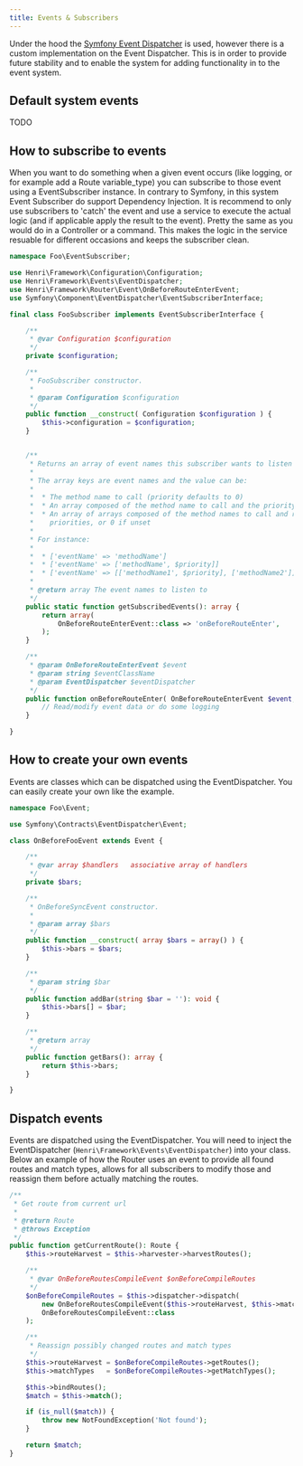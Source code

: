 ```yaml
---
title: Events & Subscribers
---
```


Under the hood the [Symfony Event Dispatcher](https://symfony.com/doc/current/components/event_dispatcher.html) is used, however there is a custom implementation on the Event Dispatcher. This is in order to provide future stability and to enable the system for adding functionality in to the event system.
## Default system events
TODO

## How to subscribe to events
When you want to do something when a given event occurs (like logging, or for example add a Route variable_type) you can subscribe to those event using a EventSubscriber instance. In contrary to Symfony, in this system Event Subscriber do support Dependency Injection. It is recommend to only use subscribers to 'catch' the event and use a service to execute the actual logic (and if applicable apply the result to the event). Pretty the same as you would do in a Controller or a command. This makes the logic in the service resuable for different occasions and keeps the subscriber clean.

```php
namespace Foo\EventSubscriber;

use Henri\Framework\Configuration\Configuration;
use Henri\Framework\Events\EventDispatcher;
use Henri\Framework\Router\Event\OnBeforeRouteEnterEvent;
use Symfony\Component\EventDispatcher\EventSubscriberInterface;

final class FooSubscriber implements EventSubscriberInterface {

    /**
     * @var Configuration $configuration
     */
    private $configuration;

    /**
     * FooSubscriber constructor.
     *
     * @param Configuration $configuration
     */
    public function __construct( Configuration $configuration ) {
        $this->configuration = $configuration;
    }


    /**
     * Returns an array of event names this subscriber wants to listen to.
     *
     * The array keys are event names and the value can be:
     *
     *  * The method name to call (priority defaults to 0)
     *  * An array composed of the method name to call and the priority
     *  * An array of arrays composed of the method names to call and respective
     *    priorities, or 0 if unset
     *
     * For instance:
     *
     *  * ['eventName' => 'methodName']
     *  * ['eventName' => ['methodName', $priority]]
     *  * ['eventName' => [['methodName1', $priority], ['methodName2']]]
     *
     * @return array The event names to listen to
     */
    public static function getSubscribedEvents(): array {
        return array(
            OnBeforeRouteEnterEvent::class => 'onBeforeRouteEnter',
        );
    }

    /**
     * @param OnBeforeRouteEnterEvent $event
     * @param string $eventClassName
     * @param EventDispatcher $eventDispatcher
     */
    public function onBeforeRouteEnter( OnBeforeRouteEnterEvent $event, string $eventClassName, EventDispatcher $eventDispatcher ) {
        // Read/modify event data or do some logging
    }

}
```
## How to create your own events
Events are classes which can be dispatched using the EventDispatcher. You can easily create your own like the example.
```php
namespace Foo\Event;

use Symfony\Contracts\EventDispatcher\Event;

class OnBeforeFooEvent extends Event {

    /**
     * @var array $handlers   associative array of handlers
     */
    private $bars;

    /**
     * OnBeforeSyncEvent constructor.
     *
     * @param array $bars
     */
    public function __construct( array $bars = array() ) {
        $this->bars = $bars;
    }

    /**
     * @param string $bar
     */
    public function addBar(string $bar = ''): void {
        $this->bars[] = $bar;
    }

    /**
     * @return array
     */
    public function getBars(): array {
        return $this->bars;
    }

}
```

## Dispatch events
Events are dispatched using the EventDispatcher. You will need to inject the EventDispatcher (`Henri\Framework\Events\EventDispatcher`) into your class. Below an example of how the Router uses an event to provide all found routes and match types, allows for all subscribers to modify those and reassign them before actually matching the routes.
```php
/**
 * Get route from current url
 *
 * @return Route
 * @throws Exception
 */
public function getCurrentRoute(): Route {
	$this->routeHarvest = $this->harvester->harvestRoutes();

	/**
	 * @var OnBeforeRoutesCompileEvent $onBeforeCompileRoutes
	 */
	$onBeforeCompileRoutes = $this->dispatcher->dispatch(
	    new OnBeforeRoutesCompileEvent($this->routeHarvest, $this->matchTypes),
	    OnBeforeRoutesCompileEvent::class
	);

	/**
	 * Reassign possibly changed routes and match types
	 */
	$this->routeHarvest = $onBeforeCompileRoutes->getRoutes();
	$this->matchTypes   = $onBeforeCompileRoutes->getMatchTypes();

	$this->bindRoutes();
	$match = $this->match();

	if (is_null($match)) {
		throw new NotFoundException('Not found');
	}

	return $match;
}
```